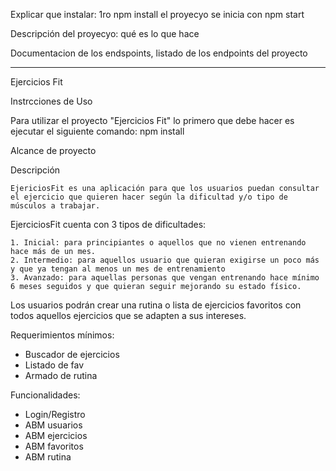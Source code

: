 Explicar que instalar:
1ro npm install
el proyecyo se inicia con npm start

Descripción del proyecyo: qué es lo que hace

Documentacion de los endspoints, listado de los endpoints del proyecto

---------------------------------------------------------------------------------

Ejercicios Fit

Instrcciones de Uso

Para utilizar el proyecto "Ejercicios Fit" lo primero que debe hacer es ejecutar el siguiente comando:
npm install 

Alcance de proyecto

Descripción

    EjericiosFit es una aplicación para que los usuarios puedan consultar el ejercicio que quieren hacer según la dificultad y/o tipo de músculos a trabajar.

EjerciciosFit cuenta con 3 tipos de dificultades:

    1. Inicial: para principiantes o aquellos que no vienen entrenando hace más de un mes.
    2. Intermedio: para aquellos usuario que quieran exigirse un poco más y que ya tengan al menos un mes de entrenamiento 
    3. Avanzado: para aquellas personas que vengan entrenando hace mínimo 6 meses seguidos y que quieran seguir mejorando su estado físico.  

Los usuarios podrán crear una rutina o lista de ejercicios favoritos con todos aquellos ejercicios que se adapten a sus intereses.

Requerimientos mínimos:

- Buscador de ejercicios
- Listado de fav
- Armado de rutina

Funcionalidades:

- Login/Registro
- ABM usuarios
- ABM ejercicios
- ABM favoritos
- ABM rutina
